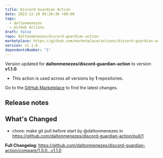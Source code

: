 ```yaml
---
title: Discord Guardian Action
date: 2023-12-18 03:20:36 +00:00
tags:
  - daltonmenezes
  - GitHub Actions
draft: false
repo: daltonmenezes/discord-guardian-action
marketplace: https://github.com/marketplace/actions/discord-guardian-action
version: v1.1.0
dependentsNumber: "1"
---
```



Version updated for **daltonmenezes/discord-guardian-action** to version **v1.1.0**.
- This action is used across all versions by **1** repositories.

Go to the [GitHub Marketplace](https://github.com/marketplace/actions/discord-guardian-action) to find the latest changes.

## Release notes

## What's Changed
* chore: make git pull before start by @daltonmenezes in https://github.com/daltonmenezes/discord-guardian-action/pull/1

**Full Changelog**: https://github.com/daltonmenezes/discord-guardian-action/compare/1.0.0...v1.1.0
